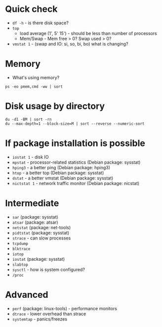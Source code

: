 # Quick check

* `df -h` - is there disk space?
* `top`
  * load average (1', 5' 15') - should be less than number of processors
  * Mem/Swap - Mem free > 0? Swap used > 0?
* `vmstat 1` - (swap and IO: si, so, bi, bo) what is changing?

# Memory

* What's using memory?
```
ps -eo pmem,cmd -ww | sort
```

# Disk usage by directory

```
du -d1 -BM | sort -rn
du --max-depth=1 --block-size=M | sort --reverse --numeric-sort
```

# If package installation is possible

* `iostat 1` - disk IO
* `mpstat` - processor-related statistics (Debian package: sysstat)
* `hping3` - a better ping (Debian package: hping3)
* `htop` - a better top (Debian package: sysstat)
* `dstat` - a better vmstat (Debian package: sysstat)
* `nictstat 1` - network traffic monitor (Debian package: nicstat)

# Intermediate

* `sar` (package: sysstat)
* `atsar` (package: atsar)
* `netstat` (package: net-tools)
* `pidtstat` (package: sysstat)
* `strace` - can slow processes
* `tcpdump`
* `blktrace`
* `iotop`
* `iostat` (package: sysstat)
* `slabtop`
* `sysctl` - how is system configured?
* `/proc`

# Advanced

* `perf` (package: linux-tools) - performance monitors
* `dtrace` - lower overhead than strace
* `systemtap` - panics/freezes
